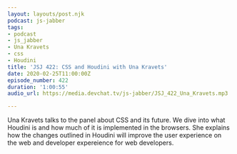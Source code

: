 ```yaml
---
layout: layouts/post.njk
podcast: js-jabber
tags:
- podcast
- js_jabber
- Una Kravets
- css
- Houdini
title: 'JSJ 422: CSS and Houdini with Una Kravets'
date: 2020-02-25T11:00:00Z
episode_number: 422
duration: '1:00:55'
audio_url: https://media.devchat.tv/js-jabber/JSJ_422_Una_Kravets.mp3

---
```

Una Kravets talks to the panel about CSS and its future. We dive into what Houdini is and how much of it is implemented in the browsers. She explains how the changes outlined in Houdini will improve the user experience on the web and developer expereience for web developers.